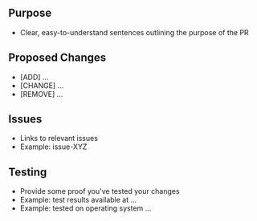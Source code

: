 ## Purpose
- Clear, easy-to-understand sentences outlining the purpose of the PR
## Proposed Changes
- [ADD] ...
- [CHANGE] ...
- [REMOVE] ...

## Issues
- Links to relevant issues
- Example: issue-XYZ
## Testing
- Provide some proof you've tested your changes 
- Example: test results available at ...
- Example: tested on operating system ...
